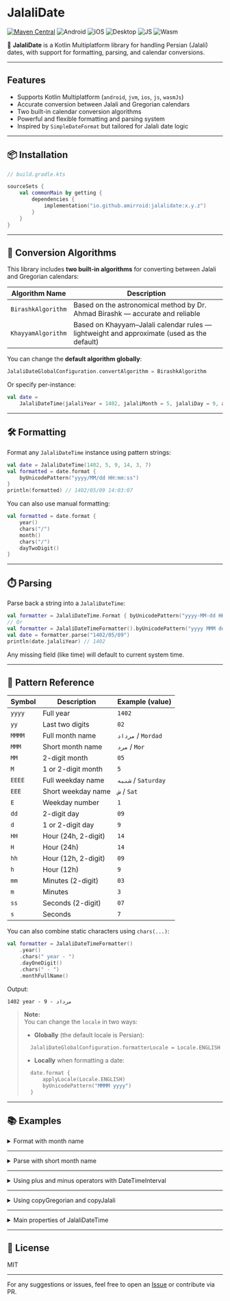 # JalaliDate

[![Maven Central](https://img.shields.io/maven-central/v/io.github.amirroid/jalalidate?label=Maven%20Central)](https://central.sonatype.com/artifact/io.github.amirroid/jalalidate) ![Android](https://img.shields.io/badge/Android-3aab58?logo=android&logoColor=white) ![iOS](https://img.shields.io/badge/iOS-d32408?logo=apple&logoColor=white) ![Desktop](https://img.shields.io/badge/Desktop-097cd5) ![JS](https://img.shields.io/badge/JS-f7e025?logo=javascript&logoColor=black) ![Wasm](https://img.shields.io/badge/Wasm-00599C?logo=webassembly&logoColor=white)

📆 **JalaliDate** is a Kotlin Multiplatform library for handling Persian (Jalali) dates, with support
for formatting, parsing, and calendar conversions.

---

## Features

- Supports Kotlin Multiplatform (`android`, `jvm`, `ios`, `js`, `wasmJs`)
- Accurate conversion between Jalali and Gregorian calendars
- Two built-in calendar conversion algorithms
- Powerful and flexible formatting and parsing system
- Inspired by `SimpleDateFormat` but tailored for Jalali date logic

---

## 📦 Installation

```kotlin
// build.gradle.kts

sourceSets {
    val commonMain by getting {
        dependencies {
            implementation("io.github.amirroid:jalalidate:x.y.z")
        }
    }
}
```

---

## 🔁 Conversion Algorithms

This library includes **two built-in algorithms** for converting between Jalali and Gregorian
calendars:

| Algorithm Name     | Description                                                                                |
|--------------------|--------------------------------------------------------------------------------------------|
| `BirashkAlgorithm` | Based on the astronomical method by Dr. Ahmad Birashk — accurate and reliable              |
| `KhayyamAlgorithm` | Based on Khayyam–Jalali calendar rules — lightweight and approximate (used as the default) |

You can change the **default algorithm globally**:

```kotlin
JalaliDateGlobalConfiguration.convertAlgorithm = BirashkAlgorithm
```

Or specify per-instance:

```kotlin
val date =
    JalaliDateTime(jalaliYear = 1402, jalaliMonth = 5, jalaliDay = 9, algorithm = BirashkAlgorithm)
```

---

## 🛠️ Formatting

Format any `JalaliDateTime` instance using pattern strings:

```kotlin
val date = JalaliDateTime(1402, 5, 9, 14, 3, 7)
val formatted = date.format {
    byUnicodePattern("yyyy/MM/dd HH:mm:ss")
}
println(formatted) // 1402/05/09 14:03:07
```

You can also use manual formatting:

```kotlin
val formatted = date.format {
    year()
    chars("/")
    month()
    chars("/")
    dayTwoDigit()
}
```

---

## ⏱️ Parsing

Parse back a string into a `JalaliDateTime`:

```kotlin
val formatter = JalaliDateTime.Format { byUnicodePattern("yyyy-MM-dd HH:mm:ss") }
// Or
val formatter = JalaliDateTimeFormatter().byUnicodePattern("yyyy MMM dd")
val date = formatter.parse("1402/05/09")
println(date.jalaliYear) // 1402
```

Any missing field (like time) will default to current system time.

---

## 🧾 Pattern Reference

| Symbol | Description         | Example (value)     |
|--------|---------------------|---------------------|
| `yyyy` | Full year           | `1402`              |
| `yy`   | Last two digits     | `02`                |
| `MMMM` | Full month name     | `مرداد` / `Mordad`  |
| `MMM`  | Short month name    | `مرد` / `Mor`       |
| `MM`   | 2-digit month       | `05`                |
| `M`    | 1 or 2-digit month  | `5`                 |
| `EEEE` | Full weekday name   | `شنبه` / `Saturday` |
| `EEE`  | Short weekday name  | `ش` / `Sat`         |
| `E`    | Weekday number      | `1`                 |
| `dd`   | 2-digit day         | `09`                |
| `d`    | 1 or 2-digit day    | `9`                 |
| `HH`   | Hour (24h, 2-digit) | `14`                |
| `H`    | Hour (24h)          | `14`                |
| `hh`   | Hour (12h, 2-digit) | `09`                |
| `h`    | Hour (12h)          | `9`                 |
| `mm`   | Minutes (2-digit)   | `03`                |
| `m`    | Minutes             | `3`                 |
| `ss`   | Seconds (2-digit)   | `07`                |
| `s`    | Seconds             | `7`                 |

You can also combine static characters using `chars(...)`:

```kotlin
val formatter = JalaliDateTimeFormatter()
    .year()
    .chars(" year - ")
    .dayOneDigit()
    .chars(" - ")
    .monthFullName()
```

Output:

```
1402 year - مرداد - 9
```

> **Note:**  
> You can change the `locale` in two ways:
>- **Globally** (the default locale is Persian):
>```kotlin
>   JalaliDateGlobalConfiguration.formatterLocale = Locale.ENGLISH
>```  
> - **Locally** when formatting a date:
>```kotlin
>   date.format {
>       applyLocale(Locale.ENGLISH)
>       byUnicodePattern("MMMM yyyy")
>   }
>```


---

## 📚 Examples

<details>
<summary>Format with month name</summary>

```kotlin
val date = JalaliDateTime(1402, 5, 9)
val formatted = date.format {
    byUnicodePattern("yyyy dd MMMM")
}
// Output: 1402 مرداد 09
```

</details>

---

<details>
<summary>Parse with short month name</summary>

```kotlin
val input = "1402 مرد 09"
val formatter = JalaliDateTimeFormatter().byUnicodePattern("yyyy dd MMM")
val date = formatter.parse(input)
println(date.jalaliMonth) // 5
```

</details>

---

<details>
<summary>Using plus and minus operators with DateTimeInterval</summary>

```kotlin
val date = JalaliDateTime(1402, 5, 10, 12, 30, 15)
date + 5.days - 2.months // JalaliDateTime with Jalali date 1402/03/15 and time 12:30:15
date - 1.years + 10.days // JalaliDateTime with Jalali date 1401/05/20 and time 12:30:15
```

</details>

---

<details>
<summary>Using copyGregorian and copyJalali</summary>

```kotlin
JalaliDateTime(1402, 5, 10, 14, 45, 30).copyGregorian(year = 2023, month = 8, day = 1)
// Returns JalaliDateTime corresponding to Gregorian 2023/08/01

JalaliDateTime(1402, 5, 10, 14, 45, 30).copyJalali(year = 1403, month = 6, day = 20)
// JalaliDateTime(year=1403, month=6, day=20, hour=14, minute=45, second=30)
```

</details>

---

<details>
<summary>Main properties of JalaliDateTime</summary>

```kotlin
val date = JalaliDateTime(1402, 7, 15, 10, 20, 30)

date.gregorianYear // 2023
date.gregorianMonth // 10
date.gregorianDay // 7

date.jalaliYear // 1402
date.jalaliMonth // 7
date.jalaliDay // 15

date.algorithm::class.simpleName // "KhayyamAlgorithm" or "BirashkAlgorithm"

date.hour // 10
date.minute // 20
date.second // 30

date.weekOfYear // 29
date.isJalaliLeapYear // false
date.isGregorianLeapYear // false

date.monthLength // 30
date.monthName.english // "Mehr"
date.monthName.persian // "مهر"

date.dayOfWeek() // DayOfWeek.SATURDAY
date.dayOfWeek(weekStartDay = DayOfWeek.SUNDAY) // DayOfWeek.SATURDAY
date.dayOfWeekNumber() // 1 (if week starts on Saturday)
```

</details>

---

## 📜 License

MIT

---

For any suggestions or issues, feel free to open
an [Issue](https://github.com/amirroid/JalaliDate/issues) or contribute via PR.